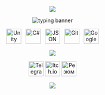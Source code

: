 <p align="center"> <img src="https://capsule-render.vercel.app/api?type=waving&color=7f53ac&height=100&section=header"/></p>

<p align="center"> <img src="https://readme-typing-svg.herokuapp.com?font=Raleway&duration=2000&pause=1000&color=B18FFF&center=true&vCenter=true&width=600&lines=🎮+Game+Developer+and+Designer+🎮;🧩+Минимум+слов+—+максимум+игр+🧩" alt="typing banner" /></p>

<p align="center">
  <img src="https://cdn.jsdelivr.net/gh/devicons/devicon/icons/unity/unity-original.svg" height="40" title="Unity" />&nbsp;&nbsp;
  <img src="https://cdn.jsdelivr.net/gh/devicons/devicon/icons/csharp/csharp-original.svg" height="40" title="C#" />&nbsp;&nbsp;
  <img src="https://img.icons8.com/?size=100&id=6or30FVdPylJ&format=png" height="40" title="JSON" />&nbsp;&nbsp;
  <img src="https://cdn.jsdelivr.net/gh/devicons/devicon/icons/git/git-original.svg" height="40" title="Git" />&nbsp;&nbsp;
  <img src="https://cdn.jsdelivr.net/gh/homarr-labs/dashboard-icons/svg/google-docs.svg" height="40" title="Google Docs" />
</p>

<p align="center"><img src="https://capsule-render.vercel.app/api?type=soft&height=7&color=7f53ac&section=header"/></p>

<p align="center">
  <a href="https://t.me/matrix_has_you_neo" target="_blank" title="Telegram"><img src="https://img.icons8.com/?size=100&id=63306&format=png" height="40" alt="Telegram"/></a>
  <a href="https://battlecrow.itch.io/" target="_blank" title="Itch.io"><img src="https://img.icons8.com/?size=100&id=b9_NzGK1H_Pe&format=png&color=FA5252" height="40" alt="Itch.io"/></a>
  <a href="https://battlecrow-dev.github.io/" target="_blank" title="Резюме"><img src="https://img.icons8.com/?size=100&id=23883&format=png" height="40" alt="Резюме"/></a>
</p>

<p align="center"><img src="https://capsule-render.vercel.app/api?type=waving&color=7f53ac&height=150&section=footer"/></p>
